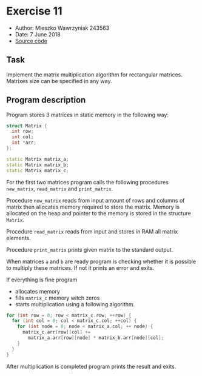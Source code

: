 # Exercise 11
- Author: Mieszko Wawrzyniak 243563
- Date: 7 June 2018
- [Source code](https://raw.githubusercontent.com/kaaboaye/ComputerArchitectureAndOrganization/master/Lab11/lab11.asm)

## Task
Implement the matrix multiplication algorithm for rectangular matrices. Matrixes size can be specified in any way.

## Program description
Program stores 3 matrices in static memory in the following way:
```c++
struct Matrix {
  int row;
  int col;
  int *arr;
};

static Matrix matrix_a;
static Matrix matrix_b;
static Matrix matrix_c;
```
For the first two matrices program calls the following procedures `new_matrix`, `read_matrix` and `print_matrix`.

Procedure `new_matrix` reads from input amount of rows and columns of matrix then allocates memory required to store the matrix. Memory is allocated on the heap and pointer to the memory is stored in the structure `Matrix`.

Procedure `read_matrix` reads from input and stores in RAM all matrix elements.

Procedure `print_matrix` prints given matrix to the standard output.

When matrices `a` and `b` are ready program is checking whether it is possible to multiply these matrices. If not it prints an error and exits.

If everything is fine program
- allocates memory
- fills `matrix_c` memory witch zeros
- starts multiplication using a following algorithm.

```c
for (int row = 0; row < matrix_c.row; ++row) {
  for (int col = 0; col < matrix_c.col; ++col) {
    for (int node = 0; node < matrix_a.col; ++ node) {
      matrix_c.arr[row][col] +=
        matrix_a.arr[row][node] * matrix_b.arr[node][col];
    }
  }
}
```

After multiplication is completed program prints the result and exits.
